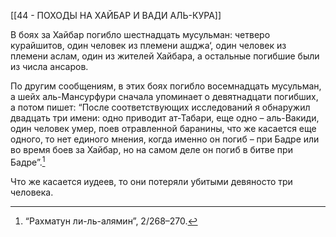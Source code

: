 [[44 - ПОХОДЫ НА ХАЙБАР И ВАДИ АЛЬ-КУРА]]

В боях за Хайбар погибло шестнадцать мусульман: четверо курайшитов, один человек из племени ашджа‘, один человек из племени аслам, один из жителей Хайбара, а остальные погибшие были из числа ансаров.

По другим сообщениям, в этих боях погибло восемнадцать мусульман, а шейх аль-Мансурфури сначала упоминает о девятнадцати погибших, а потом пишет: “После соответствующих исследований я обнаружил двадцать три имени: одно приводит ат-Табари, еще одно – аль-Вакиди, один человек умер, поев отравленной баранины, что же касается еще одного, то нет единого мнения, когда именно он погиб – при Бадре или во время боев за Хайбар, но на самом деле он погиб в битве при Бадре”.[^1]

Что же касается иудеев, то они потеряли убитыми девяносто три человека.

[^1]: “Рахматун ли-ль-алямин”, 2/268–270.

